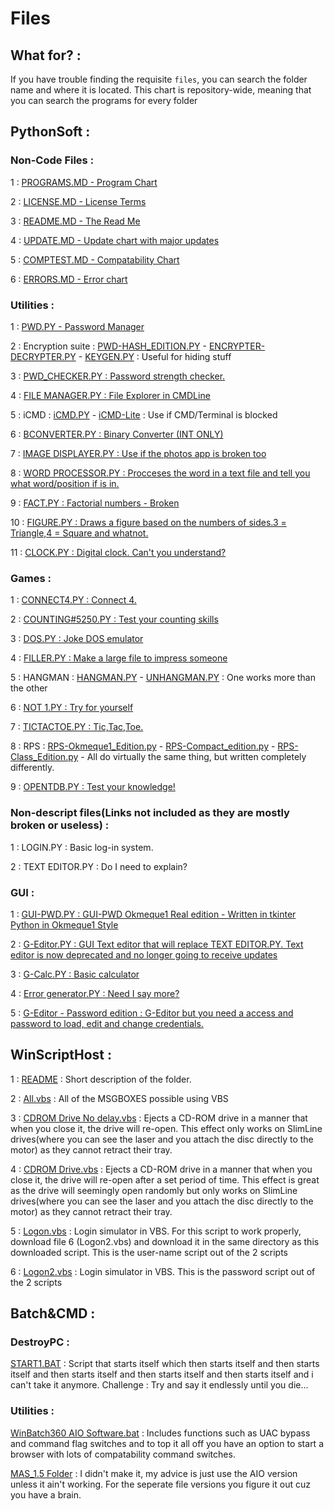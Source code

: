 # Files

## What for? : 

If you have trouble finding the requisite `files`, you can search the folder name and where it is located. This chart is repository-wide, meaning that you can search the programs for every folder

## PythonSoft : 

### Non-Code Files : 

1 : [PROGRAMS.MD - Program Chart](https://github.com/Okmeque1/Software/tree/main/PythonSoft/Programs.md)

2 : [LICENSE.MD - License Terms](https//github.com/Okmeque1/Software/tree/main/PythonSoft/LICENSE.md)

3 : [README.MD - The Read Me](https//github.com/Okmeque1/Software/tree/main/PythonSoft/README.md)

4 : [UPDATE.MD - Update chart with major updates](https//github.com/Okmeque1/Software/tree/main/PythonSoft/UPDATE.MD)

5 : [COMPTEST.MD - Compatability Chart](https//github.com/Okmeque1/Software/tree/main/PythonSoft/COMPTEST.md)

6 : [ERRORS.MD - Error chart](https//github.com/Okmeque1/Software/tree/main/PythonSoft/errors.md)

### Utilities :

1 : [PWD.PY - Password Manager](https://github.com/Okmeque1/Software/tree/main/PythonSoft/Utilities/pwd.py)

2 : Encryption suite : [PWD-HASH_EDITION.PY](https://github.com/Okmeque1/Software/tree/main/PythonSoft/Utilities/pwd-hash_edition.py) - [ENCRYPTER-DECRYPTER.PY](https://github.com/Okmeque1/Software/tree/main/PythonSoft/Utilities/Encrypter-Decrypter.py) - [KEYGEN.PY](https://github.com/Okmeque1/Software/tree/main/PythonSoft/Utilities/keygen.py) : Useful for hiding stuff

3 : [PWD_CHECKER.PY : Password strength checker.](https://github.com/Okmeque1/Software/tree/main/PythonSoft/Utilities/pwd_checker.py)

4 : [FILE MANAGER.PY : File Explorer in CMDLine](https://github.com/Okmeque1/Software/tree/main/PythonSoft/Utilities/file%20manager.py)

5 : iCMD : [iCMD.PY](https://github.com/Okmeque1/Software/tree/main/PythonSoft/Utilities/iCMD.py) - [iCMD-Lite](https://github.com/Okmeque1/Software/tree/main/PythonSoft/Utilities/iCMD-Lite.py) : Use if CMD/Terminal is blocked

6 : [BCONVERTER.PY : Binary Converter (INT ONLY)](https://github.com/Okmeque1/Software/tree/main/PythonSoft/Utilities/bconverter.py)

7 : [IMAGE DISPLAYER.PY : Use if the photos app is broken too](https://github.com/Okmeque1/Software/tree/main/PythonSoft/Utilities/image%20displayer.py) 

8 : [WORD PROCESSOR.PY : Procceses the word in a text file and tell you what word/position if is in.](https://github.com/Okmeque1/Software/tree/main/PythonSoft/Utilities/word%20processor.py)

9 : [FACT.PY : Factorial numbers - Broken](https://github.com/Okmeque1/Software/tree/main/PythonSoft/Utilities/fact.py)

10 : [FIGURE.PY : Draws a figure based on the numbers of sides.3 = Triangle,4 = Square and whatnot.](https://github.com/Okmeque1/Software/tree/main/PythonSoft/Utilities/figure.py)

11 : [CLOCK.PY : Digital clock. Can't you understand?](https://github.com/Okmeque1/Software/tree/main/PythonSoft/Utilities/clock.py)

### Games :

1 : [CONNECT4.PY : Connect 4.](https://github.com/Okmeque1/software/tree/main/PythonSoft/Games/connect4.py)

2 : [COUNTING#5250.PY : Test your counting skills](https://github.com/Okmeque1/software/tree/main/PythonSoft/Games/counting#5250.py)

3 : [DOS.PY : Joke DOS emulator](https://github.com/Okmeque1/software/tree/main/PythonSoft/Games/dos.py)

4 : [FILLER.PY : Make a large file to impress someone](https://github.com/Okmeque1/software/tree/main/PythonSoft/Games/filler.py)

5 : HANGMAN : [HANGMAN.PY](https://github.com/Okmeque1/software/tree/main/PythonSoft/Games/hangman.py) - [UNHANGMAN.PY](https://github.com/Okmeque1/software/tree/main/PythonSoft/Games/unhangman.py) : One works more than the other

6 : [NOT 1.PY : Try for yourself](https://github.com/Okmeque1/software/tree/main/PythonSoft/Games/not%201.py)

7 : [TICTACTOE.PY : Tic,Tac,Toe.](https://github.com/Okmeque1/software/tree/main/PythonSoft/Games/tictactoe.py)

8 : RPS : [RPS-Okmeque1_Edition.py](https://github.com/Okmeque1/software/tree/main/PythonSoft/Games/rps-okmeque1_edition.py) - [RPS-Compact_edition.py](https://github.com/Okmeque1/software/tree/main/PythonSoft/Games/rps-compact_edition.py) - [RPS-Class_Edition.py](https://github.com/Okmeque1/software/blob/main/PythonSoft/Games/rps-class_edition.py) - All do virtually the same thing, but written completely differently.

9 : [OPENTDB.PY : Test your knowledge!](https://github.com/Okmeque1/software/tree/main/PythonSoft/Games/opentdb.py)
### Non-descript files(Links not included as they are mostly broken or useless) : 

1 : LOGIN.PY : Basic log-in system.

2 : TEXT EDITOR.PY : Do I need to explain?

### GUI : 

1 : [GUI-PWD.PY : GUI-PWD Okmeque1 Real edition - Written in tkinter Python in Okmeque1 Style](https://github.com/Okmeque1/software/blob/main/PythonSoft/GUI/GUI-PWD.py)

2 : [G-Editor.PY : GUI Text editor that will replace TEXT EDITOR.PY. Text editor is now deprecated and no longer going to receive updates](https://github.com/Okmeque1/software/blob/main/PythonSoft/GUI/G-Editor.py)

3 : [G-Calc.PY : Basic calculator](https://github.com/Okmeque1/software/blob/main/PythonSoft/GUI/G-Calc.py)

4 : [Error generator.PY : Need I say more?](https://github.com/Okmeque1/software/blob/main/PythonSoft/GUI/Error%20generator.py)

5 : [G-Editor - Password edition : G-Editor but you need a access and password to load, edit and change credentials.](https://github.com/Okmeque1/software/blob/main/PythonSoft/GUI/G-Editor%20-%20Password%20Edition.py)

## WinScriptHost : 

1 : [README](https://github.com/Okmeque1/software/blob/main/WinScriptHost/README.MD) : Short description of the folder.

2 : [All.vbs](https://github.com/Okmeque1/software/blob/main/WinScriptHost/all.vbs) : All of the MSGBOXES possible using VBS

3 : [CDROM Drive No delay.vbs](https://github.com/Okmeque1/software/blob/main/WinScriptHost/cdrom%20drive%20no%20delay.vbs) : Ejects a CD-ROM drive in a manner that when you close it, the drive will re-open. This effect only works on SlimLine drives(where you can see the laser and you attach the disc directly to the motor) as they cannot retract their tray.

4 : [CDROM Drive.vbs](https://github.com/Okmeque1/software/blob/main/WinScriptHost/cdrom%20drive.vbs) : Ejects a CD-ROM drive in a manner that when you close it, the drive will re-open after a set period of time. This effect is great as the drive will seemingly open randomly but only works on SlimLine drives(where you can see the laser and you attach the disc directly to the motor) as they cannot retract their tray.

5 : [Logon.vbs](https://github.com/Okmeque1/software/blob/main/WinScriptHost/logon.VBS) : Login simulator in VBS. For this script to work properly, download file 6 (Logon2.vbs) and download it in the same directory as this downloaded script. This is the user-name script out of the 2 scripts

6 : [Logon2.vbs](https://github.com/Okmeque1/software/blob/main/WinScriptHost/logon2.VBS) : Login simulator in VBS. This is the password script out of the 2 scripts

## Batch&CMD : 

### DestroyPC : 

[START1.BAT](https://github.com/Okmeque1/software/blob/main/Batch%26CMD/DestroyPC/START1.BAT) : Script that starts itself which then starts itself and then starts itself and then starts itself and then starts itself and then starts itself and i can't take it anymore. Challenge : Try and say it endlessly until you die...

### Utilities : 

[WinBatch360 AIO Software.bat](https://github.com/Okmeque1/software/blob/main/Batch%26CMD/Utilities/WinBatch360%20AIO%20Software.bat) : Includes functions such as UAC bypass and command flag switches and to top it all off you have an option to start a browser with lots of compatability command switches.

[MAS_1.5 Folder](https://github.com/Okmeque1/software/tree/main/Batch%26CMD/Utilities/MAS_1.5) : I didn't make it, my advice is just use the AIO version unless it ain't working. For the seperate file versions you figure it out cuz you have a brain.
